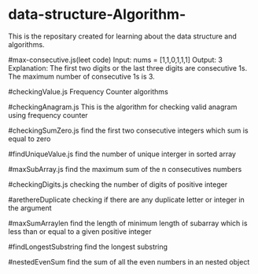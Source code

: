 # data-structure-Algorithm-

This is the repositary created for learning about the data structure and algorithms.

#max-consecutive.js(leet code)
Input: nums = [1,1,0,1,1,1]
Output: 3
Explanation: The first two digits or the last three digits are consecutive 1s. The maximum number of consecutive 1s is 3.

#checkingValue.js
Frequency Counter algorithms

#checkingAnagram.js
This is the algorithm for checking valid anagram using frequency counter

#checkingSumZero.js
find the first two consecutive integers which sum is equal to zero

#findUniqueValue.js
find the number of unique interger in sorted array

#maxSubArray.js
find the maximum sum of the n consecutives numbers

#checkingDigits.js
checking the number of digits of positive integer

#arethereDuplicate
checking if there are any duplicate letter or integer in the argument

#maxSumArraylen
find the length of minimum length of subarray which is less than or equal to a given positive integer

#findLongestSubstring
find the longest substring

<!-- RECURSIVE PROBLEM -->

#nestedEvenSum
find the sum of all the even numbers in an nested object
